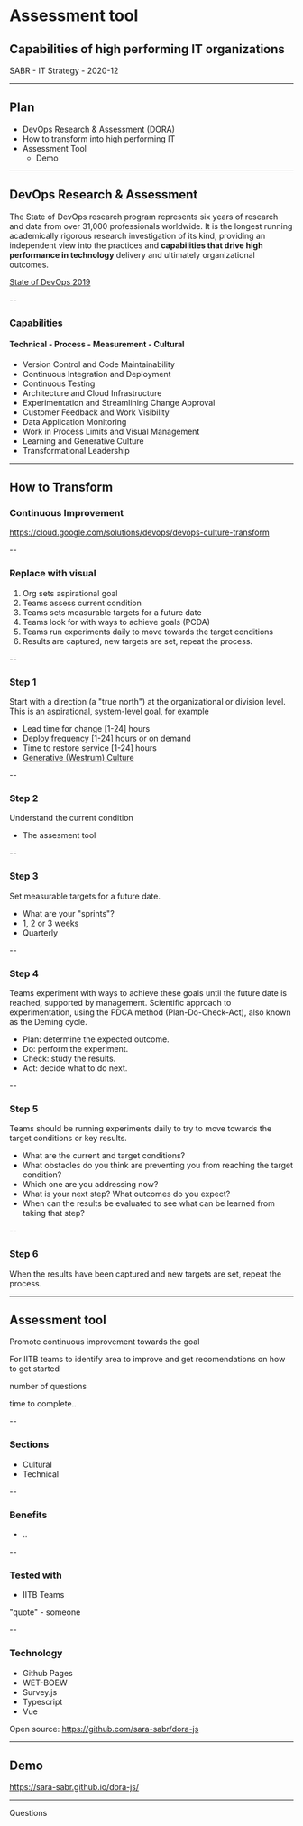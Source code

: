 # Assessment tool

## Capabilities of high performing IT organizations

SABR - IT Strategy - 2020-12

---

## Plan

- DevOps Research & Assessment (DORA)
- How to transform into high performing IT
- Assessment Tool
  - Demo

---

## DevOps Research & Assessment

The State of DevOps research program represents six years of research and data from over 31,000 professionals worldwide.
It is the longest running academically rigorous research investigation of its kind, providing an independent view into the practices and **capabilities that drive high performance in technology** delivery and ultimately organizational outcomes.

[State of DevOps 2019](https://cloud.google.com/devops/state-of-devops)

--

### Capabilities

#### Technical - Process - Measurement - Cultural

- Version Control and Code Maintainability
- Continuous Integration and Deployment
- Continuous Testing
- Architecture and Cloud Infrastructure
- Experimentation and Streamlining Change Approval
- Customer Feedback and Work Visibility
- Data Application Monitoring
- Work in Process Limits and Visual Management
- Learning and Generative Culture
- Transformational Leadership

---

## How to Transform

### Continuous Improvement

https://cloud.google.com/solutions/devops/devops-culture-transform

--

### Replace with visual

1. Org sets aspirational goal
2. Teams assess current condition
3. Teams sets measurable targets for a future date
4. Teams look for with ways to achieve goals (PCDA)
5. Teams run experiments daily to move towards the target conditions
6. Results are captured, new targets are set, repeat the process.

--

### Step 1

Start with a direction (a "true north") at the organizational or division level.
This is an aspirational, system-level goal, for example

- Lead time for change [1-24] hours
- Deploy frequency [1-24] hours or on demand
- Time to restore service [1-24] hours
- [Generative (Westrum) Culture](https://cloud.google.com/solutions/devops/devops-culture-westrum-organizational-culture)

--

### Step 2

Understand the current condition

- The assesment tool

--

### Step 3

Set measurable targets for a future date.

- What are your "sprints"?
- 1, 2 or 3 weeks
- Quarterly

--

### Step 4

Teams experiment with ways to achieve these goals until the future date is reached, supported by management.
Scientific approach to experimentation, using the PDCA method (Plan-Do-Check-Act), also known as the Deming cycle.

- Plan: determine the expected outcome.
- Do: perform the experiment.
- Check: study the results.
- Act: decide what to do next.

--

### Step 5

Teams should be running experiments daily to try to move towards the target conditions or key results.

- What are the current and target conditions?
- What obstacles do you think are preventing you from reaching the target condition?
- Which one are you addressing now?
- What is your next step? What outcomes do you expect?
- When can the results be evaluated to see what can be learned from taking that step?

--

### Step 6

When the results have been captured and new targets are set, repeat the process.

---

## Assessment tool

Promote continuous improvement towards the goal

For IITB teams to identify area to improve and get recomendations on how to get started

number of questions

time to complete..

--

### Sections

- Cultural
- Technical

--

### Benefits

- ..

--

### Tested with

- IITB Teams

"quote" - someone

--

### Technology

- Github Pages
- WET-BOEW
- Survey.js
- Typescript
- Vue

Open source: https://github.com/sara-sabr/dora-js

---

## Demo

https://sara-sabr.github.io/dora-js/

---

Questions
